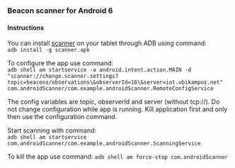### Beacon scanner for Android 6

#### Instructions

You can install [scanner](https://github.com/ubikampus/bluetooth-raspberry-scanner/blob/feature/backgroundAndroidScanner/androidScanner/scanner.apk) on your tablet through ADB using command:  
```adb install -g scanner.apk```  

To configure the app use command:   
```adb shell am startservice -a android.intent.action.MAIN -d "scanner://change.scanner.settings?topic=beacons/observations\&observerId=16\&server=iot.ubikampus.net" com.androidScanner/com.example.androidScanner.RemoteConfigService``` 
  
The config variables are topic, observerId and server (without tcp://). Do not change configuration while app is running. Kill application first and only then use the configuration command.

Start scanning with command:  
```adb shell am startservice com.androidScanner/com.example.androidScanner.ScanningService```

To kill the app use command: ```adb shell am force-stop com.androidScanner```

